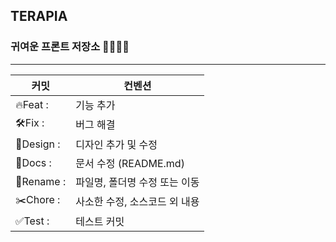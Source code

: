 ## TERAPIA
### 귀여운 프론트 저장소 👧🏻👧🏻

----

|커밋|컨벤션|
|-----|-----|
|🔥Feat : |기능 추가|
|🛠Fix : |버그 해결|
|🎨Design : |디자인 추가 및 수정|
|📝Docs : |문서 수정 (README.md)|
|🚚Rename : |파일명, 폴더명 수정 또는 이동|
|✂️Chore : |사소한 수정, 소스코드 외 내용|
|✅Test : |테스트 커밋|